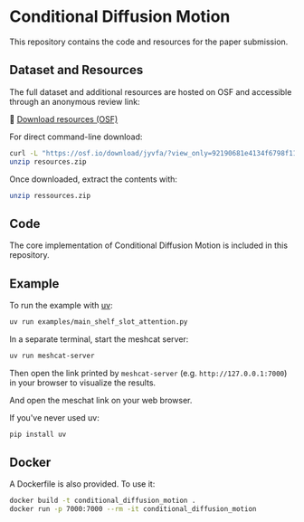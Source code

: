 # Conditional Diffusion Motion

This repository contains the code and resources for the paper submission.

## Dataset and Resources
The full dataset and additional resources are hosted on OSF and accessible through an anonymous review link:

🔗 [Download resources (OSF)](https://osf.io/jsr7u/?view_only=92190681e4134f6798f1105ff63f7b56)

For direct command-line download:

```bash
curl -L "https://osf.io/download/jyvfa/?view_only=92190681e4134f6798f1105ff63f7b56" -o resources.zip
unzip resources.zip
```

Once downloaded, extract the contents with:

```bash
unzip ressources.zip
```

## Code
The core implementation of Conditional Diffusion Motion is included in this repository.

## Example
To run the example with [uv](https://docs.astral.sh/uv/getting-started/installation/):

```bash
uv run examples/main_shelf_slot_attention.py
```
In a separate terminal, start the meshcat server:
```bash
uv run meshcat-server
```
Then open the link printed by `meshcat-server` (e.g. `http://127.0.0.1:7000`) in your browser to visualize the results.

And open the meschat link on your web browser.

If you've never used uv:
```bash
pip install uv
```

## Docker

A Dockerfile is also provided. To use it:

```bash
docker build -t conditional_diffusion_motion .
docker run -p 7000:7000 --rm -it conditional_diffusion_motion
```
